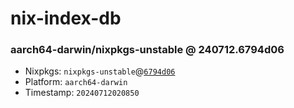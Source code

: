 # nix-index-db
### aarch64-darwin/nixpkgs-unstable @ 240712.6794d06
- Nixpkgs: `nixpkgs-unstable`@[`6794d06`](https://github.com/NixOS/nixpkgs/commit/6794d064edc69918bb0fc0e0eda33ece324be17a)
- Platform: `aarch64-darwin`
- Timestamp: `20240712020850`
